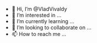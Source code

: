- 👋 Hi, I’m @VladVivaldy
- 👀 I’m interested in ...
- 🌱 I’m currently learning ...
- 💞️ I’m looking to collaborate on ...
- 📫 How to reach me ...

<!---
VladVivaldy/VladVivaldy is a ✨ special ✨ repository because its `README.md` (this file) appears on your GitHub profile.
You can click the Preview link to take a look at your changes.
--->
